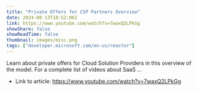 ```yaml
---
title: "Private Offers for CSP Partners Overview"
date: 2024-08-13T18:52:06Z
link: https://www.youtube.com/watch?v=7waxQ2LPkGg
showShare: false
showReadTime: false
thumbnail: images/misc.png
tags: ["developer.microsoft.com/en-us/reactor"]
---
```

Learn about private offers for Cloud Solution Providers in this overview of the model. For a complete list of videos about SaaS ...

- Link to article: https://www.youtube.com/watch?v=7waxQ2LPkGg